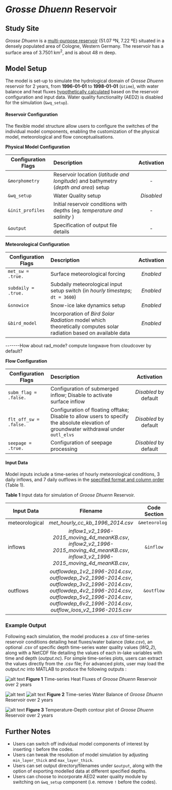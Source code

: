 # *Grosse Dhuenn* Reservoir

## Study Site
*Grosse Dhuenn* is a [multi-purpose reservoir](http://www.sciencedirect.com/science/article/pii/S0273122398000432) (51.07 ºN, 7.22 ºE) situated in a densely populated area of Cologne, Western Germany.
The reservoir has a surface area of 3.7501 km<sup>2</sup>, and is about 48 m deep.

## Model Setup
The model is set-up to simulate the hydrological domain of *Grosse Dhuenn* reservoir for 2 years, from **1996-01-01** to **1998-01-01** (`&time`), with water balance and heat fluxes [hypothetically calculated](http://aed.see.uwa.edu.au/research/models/GLM/downloads/AED_GLM_v2_0b0_20141025.pdf) based on the reservoir configuration and input data. Water quality functionality (AED2) is disabled for the simulation (`&wq_setup`).


#### Reservoir Configuration
The flexible model structure allow users to configure the switches of the individual model components, enabling the customization of the physical model, meteorological and flow conceptualisations.


**Physical Model Configuration**

| Configuration Flags | Description | Activation |
| ---------------- |:----------|:-----------:|
| `&morphometry` | Reservoir location (*latitude and longitude*) and bathymetry (*depth and area*) setup | - |
| `&wq_setup` | Water Quality setup | *Disabled* |
| `&init_profiles` | Initial reservoir conditions with depths (eg. *temperature and salinity* ) | - |
| `&output` | Specification of output file details | - |

**Meteorological Configuration**

| Configuration Flags | Description | Activation|
| ---------------- |:----------|:-----------:|
| `met_sw = .true.` | Surface meteorological forcing | *Enabled* |
| `subdaily = .true.` | Subdaily meteorological input setup switch (in *hourly timesteps*; `dt = 3600`) | *Enabled* |
| `&snowice` | Snow-ice lake dynamics setup | *Enabled* |
| `&bird_model` | Incorporation of *Bird Solar Radiation* model which theoretically computes solar radiation based on available data| *Enabled* |
-------How about rad_mode? compute longwave from cloudcover by default?

**Flow Configuration**

| Configuration Flags | Description | Activation |
| ---------------- |:----------|:-----------:|
| `subm_flag = .false.` | Configuration of submerged inflow; Disable to activate surface inflow | *Disabled* by default|
| `flt_off_sw = .false.` | Configuration of floating offtake; Disable to allow users to specify the absolute elevation of groundwater withdrawal under `outl_elvs`  | *Disabled* by default |
| `seepage = .true.` | Configuration of seepage processing | *Disabled* by default|


#### Input Data
Model inputs include a time-series of hourly meteorological conditions, 3 daily inflows, and 7 daily outflows in the [specified format and column order](http://aed.see.uwa.edu.au/research/models/GLM/downloads/AED_GLM_v2_0b0_20141025.pdf) (Table 1).

**Table 1**  Input data for simulation of *Groose Dhuenn* Reservoir.

| Input Data     | Filename   | Code Section |
| ---------------- |:----------:|:-----------:|
| meteorological | *met_hourly_cc_kb_1996_2014.csv*| `&meteorology`|
| inflows | *inflow1_v2_1996-2015_moving_4d_meanKB.csv*, *inflow2_v2_1996-2015_moving_4d_meanKB.csv*, *inflow3_v2_1996-2015_moving_4d_meanKB.csv*,|`&inflow`|
| outflows | *outflowdep_1v2_1996-2014.csv*, *outflowdep_2v2_1996-2014.csv*, *outflowdep_3v2_1996-2014.csv*, *outflowdep_4v2_1996-2014.csv*, *outflowdep_5v2_1996-2014.csv*, *outflowdep_6v2_1996-2014.csv*, *outflow_loos_v2_1996-2015.csv*|`&outflow`|

### Example Output
Following each simulation, the model produces a .csv of time-series reservoir conditions detailing heat fluxes/water balance (*lake.csv*), an optional .csv of specific depth time-series water quality values (*WQ_2*), along with a NetCDF file detailing the values of each in-lake variables with time and depth (*output.nc*). For simple time-series plots, users can extract the values directly from the .csv file; For advanced plots, user may load the *output.nc* into MATLAB to produce the following outputs :

![alt text](https://eexlxq-dm2305.files.1drv.com/y4mr-ErYqZbV9smFf_eqiSCqLeJrHkUrLDnOrXtPHAfY8qGr_ZEZp_4Bymu0kJ6e6ltArqSuG3W25p5h-iVrutHi0VIuEkdUTMwEnihuyhRlY81aKdvEiEkMjGZZvAO3QVFftY8ZjX4Pjz-ddOlCVHmPzdQ2hS6CnrbgZuBtkIfkmOcSoJnotjg8TEbKl1nNmO6eWjBGoOTeIkA2pHEitw9vseqmJcyrAZx6DQkxDKA5Ug?width=1460&height=565&cropmode=none)
**Figure 1** Time-series Heat Fluxes of *Groose Dhuenn* Reservoir over 2 years

![alt text](https://fuxlxq.dm2301.livefilestore.com/y4m30FDfgm0jRh6l7GgpGCEAT-QL7KVtxPujU9pCWHzAbt8sjPVV7jgMYJ5wFruTB042qhWA9CzxCU1b8_F4LQKqoS2NYLgCyM-X2405cetrOAnsxcqvDGzaeT08SOcxIbDFTWGQXE0qS7yi3wRMCGgsbXnqk3ypDGtTdQuSF5x1q6xztkeZqigQ0UjH7j44PZp90sSPZwL_aKxTFOGLoYvFKcDA4GYvZQpHX3usM35xTI?width=1460&height=565&cropmode=none)
![alt text](https://foxlxq.dm1.livefilestore.com/y4mwXAiehDgxPb-WFmmwPlAMAudz_J4Nys2w4ur_7Yk8up1K2TEzpBloy67Wbgd0BvhUnhqI9Z5Qy6XfC5NSBUz0_A7m-RvyPe6IjrIBJr7rD0ndaLam-vd10aETzL7AMkH1LRlxTkG6FMr3myGrgbs2LhmtnNb-fMiT_mzoLl4iPuAxM_rRdTn9NEbfhJoh6PAgf5Bfk5U4iG1H_GU4oiS21iTtaS7dhaYDLfMLpm21tY?width=1460&height=565&cropmode=none)
**Figure 2** Time-series Water Balance of *Groose Dhuenn* Reservoir over 2 years


![alt text](https://epwaog-dm2305.files.1drv.com/y4mv9lo6ag_0XT6bfO2ttUR2xAIp_ODmwr-q4sOwLJNKHzpByaF1xjvNww06UpkGYSGA3VAqivj10bCHkSR-e5zze5YIVE-bCIi8-1xDFh7JLXikc3rFByLC25tze0sk71L2GMu8bZK7ysmlC8IaDjzUE7qM7CXdiKFK8SzzQ8dKqdKwOqgBIQEICQJxYBrqueAaXQM39EhdiUURSV_ijS7o4Dvj5DSV4MsNKZql_VvnAY?width=875&height=656&cropmode=none)
**Figure 3** Temperature-Depth contour plot of *Groose Dhuenn* Reservoir over 2 years


## Further Notes
- Users can switch off individual model components of interest by inserting `!` before the codes.
- Users can tweak the resolution of model simulation by adjusting `min_layer_thick` and `max_layer_thick`.
- Users can set output directory/filenames under `&output`, along with the option of exporting modelled data at different specified depths.
- Users can choose to incorporate AED2 water quality module by switching on `&wq_setup` component (i.e. remove `!` before the codes).
